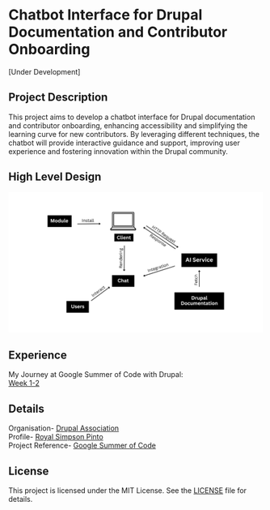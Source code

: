 # Chatbot Interface for Drupal Documentation and Contributor Onboarding

[Under Development]
## Project Description

This project aims to develop a chatbot interface for Drupal documentation and contributor onboarding, enhancing accessibility and simplifying the learning curve for new contributors. By leveraging different techniques, the chatbot will provide interactive guidance and support, improving user experience and fostering innovation within the Drupal community.

## High Level Design 

![HLD-Diagram](public/images/HLD.png)

## Experience
My Journey at Google Summer of Code with Drupal: \
[Week 1-2](https://medium.com/@royalpinto007/week-1-2-my-journey-at-google-summer-of-code-with-drupal-9013880d8b8b) 

## Details

Organisation- [Drupal Association](https://www.drupal.org/) \
Profile- [Royal Simpson Pinto](https://www.drupal.org/u/royalpinto007) \
Project Reference- [Google Summer of Code](https://summerofcode.withgoogle.com/programs/2023/projects/V6n2jJa5) 

## License

This project is licensed under the MIT License. See the [LICENSE](LICENSE) file for details.
